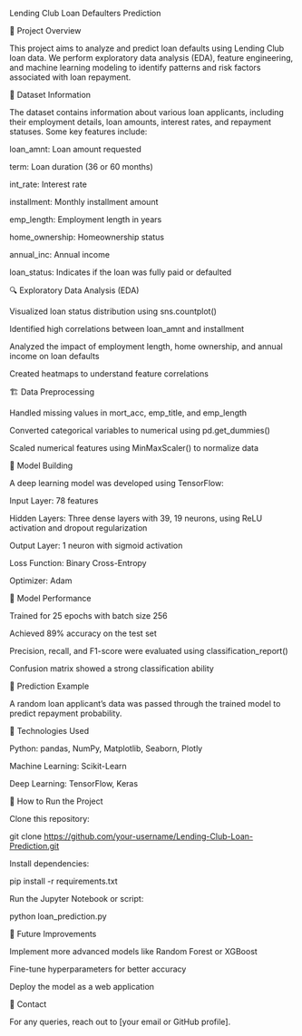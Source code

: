 Lending Club Loan Defaulters Prediction

📌 Project Overview

This project aims to analyze and predict loan defaults using Lending Club loan data. We perform exploratory data analysis (EDA), feature engineering, and machine learning modeling to identify patterns and risk factors associated with loan repayment.

📂 Dataset Information

The dataset contains information about various loan applicants, including their employment details, loan amounts, interest rates, and repayment statuses. Some key features include:

loan_amnt: Loan amount requested

term: Loan duration (36 or 60 months)

int_rate: Interest rate

installment: Monthly installment amount

emp_length: Employment length in years

home_ownership: Homeownership status

annual_inc: Annual income

loan_status: Indicates if the loan was fully paid or defaulted

🔍 Exploratory Data Analysis (EDA)

Visualized loan status distribution using sns.countplot()

Identified high correlations between loan_amnt and installment

Analyzed the impact of employment length, home ownership, and annual income on loan defaults

Created heatmaps to understand feature correlations

🏗 Data Preprocessing

Handled missing values in mort_acc, emp_title, and emp_length

Converted categorical variables to numerical using pd.get_dummies()

Scaled numerical features using MinMaxScaler() to normalize data

🤖 Model Building

A deep learning model was developed using TensorFlow:

Input Layer: 78 features

Hidden Layers: Three dense layers with 39, 19 neurons, using ReLU activation and dropout regularization

Output Layer: 1 neuron with sigmoid activation

Loss Function: Binary Cross-Entropy

Optimizer: Adam

🎯 Model Performance

Trained for 25 epochs with batch size 256

Achieved 89% accuracy on the test set

Precision, recall, and F1-score were evaluated using classification_report()

Confusion matrix showed a strong classification ability

🔮 Prediction Example

A random loan applicant’s data was passed through the trained model to predict repayment probability.

🚀 Technologies Used

Python: pandas, NumPy, Matplotlib, Seaborn, Plotly

Machine Learning: Scikit-Learn

Deep Learning: TensorFlow, Keras

📝 How to Run the Project

Clone this repository:

git clone https://github.com/your-username/Lending-Club-Loan-Prediction.git

Install dependencies:

pip install -r requirements.txt

Run the Jupyter Notebook or script:

python loan_prediction.py

📌 Future Improvements

Implement more advanced models like Random Forest or XGBoost

Fine-tune hyperparameters for better accuracy

Deploy the model as a web application

📧 Contact

For any queries, reach out to [your email or GitHub profile].
